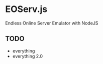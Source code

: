 # EOServ.js
Endless Online Server Emulator with NodeJS

TODO
--------
+ everything
+ everything 2.0
